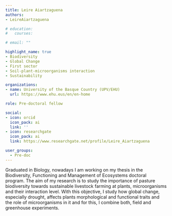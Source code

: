 ```yaml
---
title: Leire Aiartzaguena
authors:
- LeireAiartzaguena

# education:
#   courses:

# email: ""

highlight_name: true
- Biodiversity
- Global Change
- First sector
- Soil-plant-microorganisms interaction
- Sustainability

organizations:
- name: University of the Basque Country (UPV/EHU)
  url: https://www.ehu.eus/en/en-home

role: Pre-doctoral fellow

social:
- icon: orcid
  icon_pack: ai
  link: ''
- icon: researchgate
  icon_pack: ai
  link: https://www.researchgate.net/profile/Leire_Aiartzaguena

user_groups: 
  - Pre-doc
---
```


Graduated in Biology, nowadays I am working on my thesis in the Biodiversity, Functioning and Management of Ecosystems doctoral program. The aim of my research is to study the importance of pasture biodiversity towards sustainable livestock farming at plants, microorganisms and their interaction level. With this objective, I study how global change, especially drought, affects plants morphological and functional traits and the role of microorganisms in it and for this, I combine both, field and greenhouse experiments.
